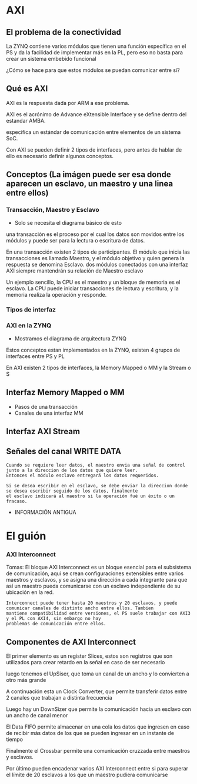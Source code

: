 # AXI

## El problema de la conectividad

La ZYNQ contiene varios módulos que tienen una función específica en el PS y da la facilidad de implementar más en la PL,
pero eso no basta para crear un sistema embebido funcional

¿Cómo se hace para que estos módulos se puedan comunicar entre sí?

## Qué es AXI

AXI es la respuesta dada por ARM a ese problema.

AXI es el acrónimo de Advance eXtensible Interface y se define dentro del estandar AMBA.

especifica un estándar de comunicación entre elementos de un sistema SoC.

Con AXI se pueden definir 2 tipos de interfaces, pero antes de hablar de ello es necesario definir algunos conceptos.

## Conceptos (La imágen puede ser esa donde aparecen un esclavo, un maestro y una linea entre ellos)

### Transacción, Maestro y Esclavo

* Solo se necesita el diagrama básico de esto

una transacción es el proceso por el cual los datos son movidos entre los módulos y puede ser para la lectura o escritura de
datos.

En una transacción existen 2 tipos de participantes. El módulo que inicia las transacciones es llamado Maestro, y el módulo
objetivo y quien genera la respuesta se denomina Esclavo. dos módulos conectados con una interfaz AXI siempre mantendrán su
relación de Maestro esclavo

Un ejemplo sencillo, la CPU es el maestro y un bloque de memoria es el esclavo.
La CPU puede iniciar transacciones de lectura y escritura, y la memoria realiza la operación y responde.

### Tipos de interfaz



### AXI en la ZYNQ

* Mostramos el diagrama de arquitectura ZYNQ

Estos conceptos estan implementados en la ZYNQ, existen 4 grupos de interfaces entre PS y PL

En AXI existen 2 tipos de interfaces, la Memory Mapped o MM y la Stream o S

## Interfaz Memory Mapped o MM

* Pasos de una transacción
* Canales de una interfaz MM

## Interfaz AXI Stream



## Señales del canal WRITE DATA
	Cuando se requiere leer datos, el maestro envia una señal de control junto a la direccion de los datos que quiere leer.
	Entonces el módulo esclavo entregará los datos requeridos.

	Si se desea escribir en el esclavo, se debe enviar la direccion donde se desea escribir seguido de los datos, finalmente
	el esclavo indicará al maestro si la operación fué un éxito o un fracaso.

* INFORMACIÓN ANTIGUA

# El guión

### AXI Interconnect

Tomas:
	El bloque AXI Interconnect es un bloque esencial para el subsistema de comunicación, aquí se crean configuraciones
	extensibles entre varios maestros y esclavos, y se asigna una dirección a cada integrante para que así un maestro pueda
	comunicarse con un esclavo independiente de su ubicación en la red.

	Interconnect puede tener hasta 20 maestros y 20 esclavos, y puede comunicar canales de distinto ancho entre ellos. Tambien
	mantiene compatibilidad entre versiones, el PS suele trabajar con AXI3 y el PL con AXI4, sin embargo no hay
	problemas de comunicación entre ellos.


## Componentes de AXI Interconnect

El primer elemento es un register Slices, estos son registros que son utilizados para crear retardo en la señal en caso de ser necesario

luego tenemos el UpSiser, que toma un canal de un ancho y lo convierten a otro más grande

A continuación esta un Clock Converter, que permite transferir datos entre 2 canales que trabajan a distinta frecuencia

Luego hay un DownSizer que permite la comunicación hacia un esclavo con un ancho de canal menor

El Data FIFO permite almacenar en una cola los datos que ingresen en caso de recibir más datos de los que se pueden ingresar
en un instante de tiempo

Finalmente el Crossbar permite una comunicación cruzzada entre maestros y esclavos.


Por último pueden encadenar varios AXI Interconnect entre si para superar el límite de 20 esclavos a los que un maestro pudiera
comunicarse









